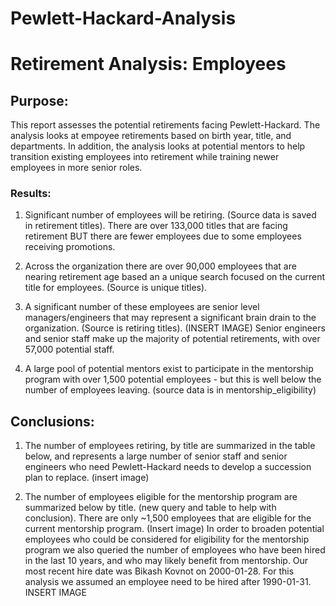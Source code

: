 # Pewlett-Hackard-Analysis
# Retirement Analysis: Employees
## Purpose: 
This report assesses the potential retirements facing Pewlett-Hackard. The analysis looks at empoyee retirements based on birth year, title, and departments. 
In addition, the analysis looks at potential mentors to help transition existing employees into retirement while training newer employees in more senior roles. 

### Results:
1) Significant number of employees will be retiring. (Source data is saved in retirement titles).
There are over 133,000 titles that are facing retirement BUT there are fewer employees due to some employees receiving promotions.

2) Across the organization there are over 90,000 employees that are nearing retirement age based an a unique search focused on the current title for employees. (Source is unique titles).

3) A significant number of these employees are senior level managers/engineers that may represent a significant brain drain to the organization. (Source is retiring titles).
(INSERT IMAGE)
Senior engineers and senior staff make up the majority of potential retirements, with over 57,000 potential staff.

4) A large pool of potential mentors exist to participate in the mentorship program with over 1,500 potential employees - but this is well below the number of employees leaving. (source data is in mentorship_eligibility)

## Conclusions:
1) The number of employees retiring, by title are summarized in the table below, and represents a large number of senior staff and senior engineers who need Pewlett-Hackard needs to develop a succession plan to replace.
(insert image)

2) The number of employees eligible for the mentorship program are summarized below by title. (new query and table to help with conclusion). There are only ~1,500 employees that are eligible for the current mentorship program. 
(Insert image)
In order to broaden potential employees who could be considered for eligibility for the mentorship program we also queried the number of employees who have been hired in the last 10 years, and who may likely benefit from mentorship. Our most recent hire date was Bikash Kovnot on 2000-01-28. For this analysis we assumed an employee need to be hired after 1990-01-31. 
INSERT IMAGE
